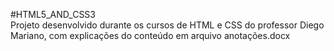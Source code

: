 #HTML5_AND_CSS3<br>
Projeto desenvolvido durante os cursos de HTML e CSS do professor Diego Mariano, com explicações do conteúdo em arquivo anotações.docx
